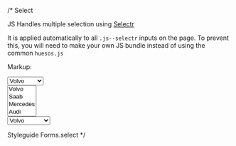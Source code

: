 /*
Select

<span class="tag tag--warning">JS</span> Handles multiple selection using [Selectr](https://github.com/Mobius1/Selectr)

It is applied automatically to all `.js--selectr` inputs on the page. To prevent this, you will need to make your own JS bundle instead of using the common `huesos.js`

Markup:
<div class="form-item">
	<select class="js--selectr">
		<option value="volvo">Volvo</option>
		<option value="saab">Saab</option>
		<option value="mercedes">Mercedes</option>
		<option value="audi">Audi</option>
	</select>
</div>
<div class="form-item">
	<select multiple class="js--selectr">
		<option value="volvo">Volvo</option>
		<option value="saab">Saab</option>
		<option value="mercedes">Mercedes</option>
		<option value="audi">Audi</option>
	</select> 
</div>
<div class="form-item">
	<select class="js--selectr">
		<optgroup label= "Expensive cars">
			<option value="volvo">Volvo</option>
			<option value="saab">Saab</option>
		</optgroup>
		<optgroup label= "Unaffordable cars">
			<option value="mercedes">Mercedes</option>
			<option value="audi">Audi</option>
		</optgroup>
	</select> 
</div>

Styleguide Forms.select
*/